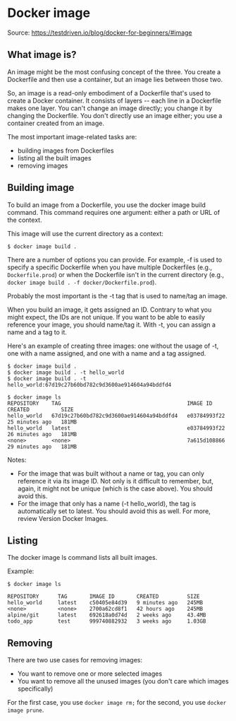 # Docker image

Source: https://testdriven.io/blog/docker-for-beginners/#image

## What image is?

An image might be the most confusing concept of the three. You create a Dockerfile and then use a container, but an image lies between those two.

So, an image is a read-only embodiment of a Dockerfile that's used to create a Docker container. It consists of layers -- each line in a Dockerfile makes one layer. You can't change an image directly; you change it by changing the Dockerfile. You don't directly use an image either; you use a container created from an image.

The most important image-related tasks are:

* building images from Dockerfiles
* listing all the built images
* removing images

## Building image

To build an image from a Dockerfile, you use the docker image build command. This command requires one argument: either a path or URL of the context.

This image will use the current directory as a context:

```commandline
$ docker image build .
```
There are a number of options you can provide. For example, -f is used to specify a specific Dockerfile when you have multiple Dockerfiles (e.g., `Dockerfile.prod`) or when the Dockerfile isn't in the current directory (e.g., `docker image build . -f docker/Dockerfile.prod`).

Probably the most important is the -t tag that is used to name/tag an image.

When you build an image, it gets assigned an ID. Contrary to what you might expect, the IDs are not unique. If you want to be able to easily reference your image, you should name/tag it. With -t, you can assign a name and a tag to it.

Here's an example of creating three images: one without the usage of -t, one with a name assigned, and one with a name and a tag assigned.

```commandline
$ docker image build .
$ docker image build . -t hello_world
$ docker image build . -t hello_world:67d19c27b60bd782c9d3600ae914604a94bddfd4

$ docker image ls
REPOSITORY    TAG                                        IMAGE ID       CREATED          SIZE
hello_world   67d19c27b60bd782c9d3600ae914604a94bddfd4   e03784993f22   25 minutes ago   181MB
hello_world   latest                                     e03784993f22   26 minutes ago   181MB
<none>        <none>                                     7a615d108866   29 minutes ago   181MB
```

Notes:
* For the image that was built without a name or tag, you can only reference it via its image ID. Not only is it difficult to remember, but, again, it might not be unique (which is the case above). You should avoid this.
* For the image that only has a name (-t hello_world), the tag is automatically set to latest. You should avoid this as well. For more, review Version Docker Images.

## Listing
The docker image ls command lists all built images.

Example:
```commandline
$ docker image ls

REPOSITORY      TAG       IMAGE ID       CREATED         SIZE
hello_world     latest    c50405e84d39   9 minutes ago   245MB
<none>          <none>    2700a62cd8f1   42 hours ago    245MB
alpine/git      latest    692618a0d74d   2 weeks ago     43.4MB
todo_app        test      999740882932   3 weeks ago     1.03GB
```

## Removing
There are two use cases for removing images:

* You want to remove one or more selected images
* You want to remove all the unused images (you don't care which images specifically)

For the first case, you use `docker image rm;` for the second, you use `docker image prune`.
